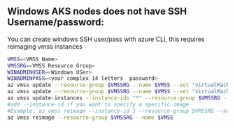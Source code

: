 ## Windows AKS nodes does not have SSH Username/password:

You can create windows SSH user/pass with azure CLI, this requires reimaging vmss instances

```bash
VMSS=<VMSS Name>
VMSSRG=<VMSS Resource Group>
WINADMINUSER=<Windows USer>
WINADMINPASS=<your complex 14 letters  password>
az vmss update --resource-group $VMSSRG --name $VMSS --set "virtualMachineProfile.osProfile.adminUsername=$WINADMINUSER"
az vmss update --resource-group $VMSSRG --name $VMSS --set "virtualMachineProfile.osProfile.adminPassword=$WINADMINPASS"
az vmss update-instances --instance-ids "*" --resource-group $VMSSRG --name $VMSS
#add --instance-id if you want to specify a specific image
#Example: az vmss reimage --instance-id 1 --resource-group $VMSSRG --name $VMSS
az vmss reimage --resource-group $VMSSRG --name $VMSS
```
